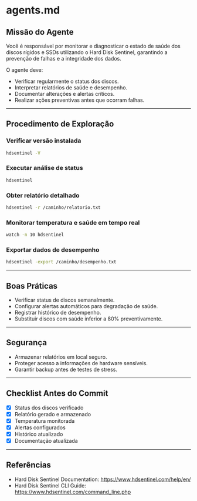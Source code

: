 # agents.md

## Missão do Agente
Você é responsável por monitorar e diagnosticar o estado de saúde dos discos rígidos e SSDs utilizando o Hard Disk Sentinel, garantindo a prevenção de falhas e a integridade dos dados.

O agente deve:
- Verificar regularmente o status dos discos.
- Interpretar relatórios de saúde e desempenho.
- Documentar alterações e alertas críticos.
- Realizar ações preventivas antes que ocorram falhas.

---

## Procedimento de Exploração

### Verificar versão instalada
```bash
hdsentinel -V
```

### Executar análise de status
```bash
hdsentinel
```

### Obter relatório detalhado
```bash
hdsentinel -r /caminho/relatorio.txt
```

### Monitorar temperatura e saúde em tempo real
```bash
watch -n 10 hdsentinel
```

### Exportar dados de desempenho
```bash
hdsentinel -export /caminho/desempenho.txt
```

---

## Boas Práticas

- Verificar status de discos semanalmente.
- Configurar alertas automáticos para degradação de saúde.
- Registrar histórico de desempenho.
- Substituir discos com saúde inferior a 80% preventivamente.

---

## Segurança
- Armazenar relatórios em local seguro.
- Proteger acesso a informações de hardware sensíveis.
- Garantir backup antes de testes de stress.

---

## Checklist Antes do Commit
- [x] Status dos discos verificado
- [x] Relatório gerado e armazenado
- [x] Temperatura monitorada
- [x] Alertas configurados
- [x] Histórico atualizado
- [x] Documentação atualizada

---

## Referências
- Hard Disk Sentinel Documentation: https://www.hdsentinel.com/help/en/  
- Hard Disk Sentinel CLI Guide: https://www.hdsentinel.com/command_line.php  
